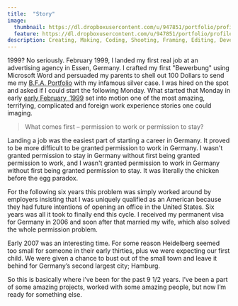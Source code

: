 ```yaml
---
title:  "Story"
image:
  thumbnail: https://dl.dropboxusercontent.com/u/947851/portfolio/profile/profile-thumb-01.png
  feature: https://dl.dropboxusercontent.com/u/947851/portfolio/profile/profile-thumb-01.png
description: Creating, Making, Coding, Shooting, Framing, Editing, Developing, Brainstorming, Doing like it's 1999.  
---
```

1999? No seriously. February 1999, I landed my first real job at an advertising agency in Essen, Germany. I crafted my first "Bewerbung" using Microsoft Word and persuaded my parents to shell out 100 Dollars to send me my <a href="http://www.marshall.edu/art/">B.F.A. Portfolio</a> with my infamous silver case. I was hired on the spot and asked if I could start the following Monday. What started that Monday in early <a href="http://together-concept.de/">early February, 1999</a> set into motion one of the most amazing, terrifying, complicated and foreign work experience stories one could imaging.

<blockquote>What comes first – permission to work or permission to stay?</blockquote>

Landing a job was the easiest part of starting a career in Germany. It proved to be more difficult to be granted permission to work in Germany. I wasn't granted permission to stay in Germany without first being granted permission to work, and I wasn't granted permission to work in Germany without first being granted permission to stay. It was literally the chicken before the egg paradox.

For the following six years this problem was simply worked around by employers insisting that I was uniquely qualified as an American because they had future intentions of opening an office in the United States. Six years was all it took to finally end this cycle. I received my permanent visa for Germany in 2006 and soon after that married my wife, which also solved the whole permission problem.

Early 2007 was an interesting time. For some reason Heidelberg seemed too small for someone in their early thirties, plus we were expecting our first child. We were given a chance to bust out of the small town and leave it behind for Germany’s second largest city; Hamburg.

So this is basically where i’ve been for the past 9 1/2 years. I’ve been a part of some amazing projects, worked with some amazing people, but now I’m ready for something else. 
